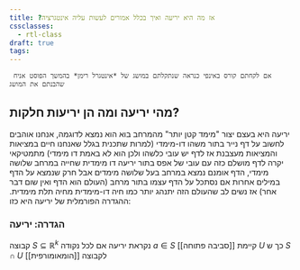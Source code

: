 ```yaml
---
title: ?אז מה היא יריעה ואיך בכלל אמורים לעשות עליה אינטגרציה
cssclasses:
  - rtl-class
draft: true
tags:
---
```

	 אם לקחתם קורס באינפי כנראה שנתקלתם במושג של *אינטגרל רימן* בהמשך הפוסט אניח שהבנתם את המושג
## מהי יריעה ומה הן יריעות חלקות?
יריעה היא בעצם יצור "מימד קטן יותר" מהמרחב בוא הוא נמצא לדוגמה, אנחנו אוהבים לחשוב על דף נייר בתור משהו דו-מימדי (למרות שתכנית בגלל שאנחנו חיים במציאות והמציאות מעצבנת אז לדף יש עובי כלשהו ולכן הוא לא באמת דו מימדי) מתמטיקאי יקרה לדף מושלם כזה עם עובי של אפס בתור יריעה דו מימדית שחייה במרחב שלושה מימדי, הדף אומנם נמצא במרחב בעל שלושה מימדים אבל חרק שנמצא על הדף במילים אחרות אם נסתכל על הדף עצמו בתור מרחב (העולם הוא הדף ואין שום דבר אחר) אז נשים לב שהעולם הזה יתנהג יותר כמו חיה דו-מימדית מחיה תלת מימדית.
ההגדרה הפורמלית של יריעה היא כזו:
### הגדרה: יריעה
קבוצה $S\subseteq\mathbb{R}^k$  נקראת יריעה אם לכל נקודה $a\in S$ קיימת [[סביבה פתוחה]] $U$ כך ש $S\cap U$ [[הומאומורפית]] לקבוצה 
